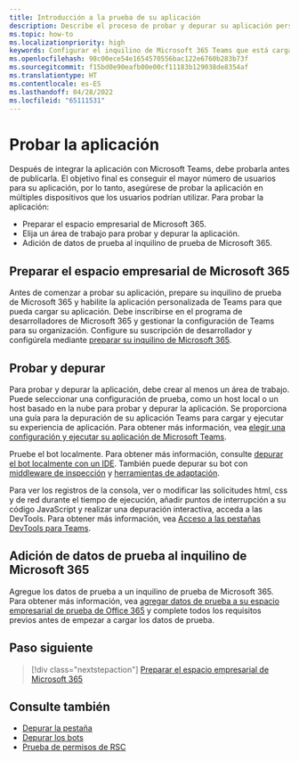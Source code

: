 ```yaml
---
title: Introducción a la prueba de su aplicación
description: Describe el proceso de probar y depurar su aplicación personalizada de Teams en Microsoft 365
ms.topic: how-to
ms.localizationpriority: high
keywords: Configurar el inquilino de Microsoft 365 Teams que está cargando la aplicación de prueba
ms.openlocfilehash: 98c00ece54e1654570556bac122e6760b283b73f
ms.sourcegitcommit: f15bd0e90eafb00e00cf11183b129038de8354af
ms.translationtype: HT
ms.contentlocale: es-ES
ms.lasthandoff: 04/28/2022
ms.locfileid: "65111531"
---
```

# <a name="test-your-app"></a>Probar la aplicación

Después de integrar la aplicación con Microsoft Teams, debe probarla antes de publicarla. El objetivo final es conseguir el mayor número de usuarios para su aplicación, por lo tanto, asegúrese de probar la aplicación en múltiples dispositivos que los usuarios podrían utilizar. Para probar la aplicación:

* Preparar el espacio empresarial de Microsoft 365.
* Elija un área de trabajo para probar y depurar la aplicación.
* Adición de datos de prueba al inquilino de prueba de Microsoft 365.

## <a name="prepare-your-microsoft-365-tenant"></a>Preparar el espacio empresarial de Microsoft 365

Antes de comenzar a probar su aplicación, prepare su inquilino de prueba de Microsoft 365 y habilite la aplicación personalizada de Teams para que pueda cargar su aplicación. Debe inscribirse en el programa de desarrolladores de Microsoft 365 y gestionar la configuración de Teams para su organización. Configure su suscripción de desarrollador y configúrela mediante [preparar su inquilino de Microsoft 365](~/concepts/build-and-test/prepare-your-o365-tenant.md).

## <a name="test-and-debug"></a>Probar y depurar

Para probar y depurar la aplicación, debe crear al menos un área de trabajo. Puede seleccionar una configuración de prueba, como un host local o un host basado en la nube para probar y depurar la aplicación. Se proporciona una guía para la depuración de su aplicación Teams para cargar y ejecutar su experiencia de aplicación. Para obtener más información, vea [elegir una configuración y ejecutar su aplicación de Microsoft Teams](~/concepts/build-and-test/debug.md).

Pruebe el bot localmente. Para obtener más información, consulte [depurar el bot localmente con un IDE](~/bots/how-to/debug/locally-with-an-ide.md). También puede depurar su bot con [middleware de inspección](/azure/bot-service/bot-service-debug-inspection-middleware?view=azure-bot-service-4.0&tabs=csharp&preserve-view=true) y [herramientas de adaptación](/azure/bot-service/bot-service-debug-adaptive-tools?view=azure-bot-service-4.0&preserve-view=true).

Para ver los registros de la consola, ver o modificar las solicitudes html, css y de red durante el tiempo de ejecución, añadir puntos de interrupción a su código JavaScript y realizar una depuración interactiva, acceda a las DevTools. Para obtener más información, vea [Acceso a las pestañas DevTools para Teams](~/tabs/how-to/developer-tools.md).

## <a name="add-test-data-to-your-microsoft-365-tenant"></a>Adición de datos de prueba al inquilino de Microsoft 365

Agregue los datos de prueba a un inquilino de prueba de Microsoft 365. Para obtener más información, vea [agregar datos de prueba a su espacio empresarial de prueba de Office 365](~/concepts/build-and-test/test-data.md) y complete todos los requisitos previos antes de empezar a cargar los datos de prueba.

## <a name="next-step"></a>Paso siguiente

> [!div class="nextstepaction"]
> [Preparar el espacio empresarial de Microsoft 365](~/concepts/build-and-test/prepare-your-o365-tenant.md)

## <a name="see-also"></a>Consulte también

* [Depurar la pestaña](~/tabs/how-to/developer-tools.md)
* [Depurar los bots](~/bots/how-to/debug/locally-with-an-ide.md)
* [Prueba de permisos de RSC](~/graph-api/rsc/test-resource-specific-consent.md)
